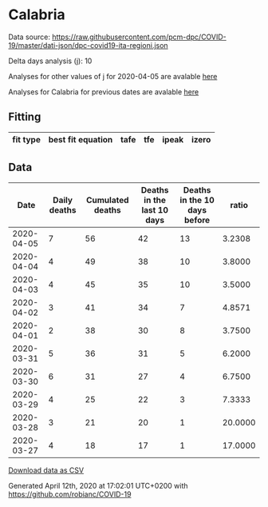 # Calabria

Data source: https://raw.githubusercontent.com/pcm-dpc/COVID-19/master/dati-json/dpc-covid19-ita-regioni.json

Delta days analysis (j): 10

Analyses for other values of j for 2020-04-05 are avalable [here](../2020-04-05/README.md)

Analyses for Calabria for previous dates are avalable [here](../README.md)

## Fitting 
|fit type|best fit equation|tafe|tfe|ipeak|izero|
|-------|-----|--------|------|---|---|

## Data
|Date|Daily deaths|Cumulated deaths|Deaths in the last 10 days|Deaths in the 10 days before|ratio|
|----|----------|-----------|-------|--------------------|-----|
|2020-04-05|7|56|42|13|3.2308|
|2020-04-04|4|49|38|10|3.8000|
|2020-04-03|4|45|35|10|3.5000|
|2020-04-02|3|41|34|7|4.8571|
|2020-04-01|2|38|30|8|3.7500|
|2020-03-31|5|36|31|5|6.2000|
|2020-03-30|6|31|27|4|6.7500|
|2020-03-29|4|25|22|3|7.3333|
|2020-03-28|3|21|20|1|20.0000|
|2020-03-27|4|18|17|1|17.0000|

[Download data as CSV](COVID-19_calabria_j10_2020-04-05.csv)

Generated April 12th, 2020 at 17:02:01 UTC+0200 with https://github.com/robianc/COVID-19
